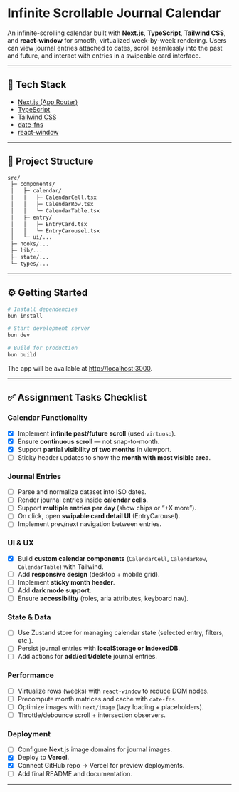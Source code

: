 # Infinite Scrollable Journal Calendar

An infinite-scrolling calendar built with **Next.js**, **TypeScript**, **Tailwind CSS**, and **react-window** for smooth, virtualized week-by-week rendering. Users can view journal entries attached to dates, scroll seamlessly into the past and future, and interact with entries in a swipeable card interface.

---

## 🚀 Tech Stack

* [Next.js (App Router)](https://nextjs.org/docs/app)
* [TypeScript](https://www.typescriptlang.org/)
* [Tailwind CSS](https://tailwindcss.com/)
* [date-fns](https://date-fns.org/)
* [react-window](https://github.com/bvaughn/react-window)

---

## 📂 Project Structure

```bash
src/
 ├─ components/
 │   ├─ calendar/
 │   │   ├─ CalendarCell.tsx
 │   │   ├─ CalendarRow.tsx
 │   │   └─ CalendarTable.tsx
 │   ├─ entry/
 │   │   ├─ EntryCard.tsx
 │   │   └─ EntryCarousel.tsx
 │   └─ ui/...
 ├─ hooks/...
 ├─ lib/...
 ├─ state/...
 └─ types/...
```

---

## ⚙️ Getting Started

```bash
# Install dependencies
bun install

# Start development server
bun dev

# Build for production
bun build
```

The app will be available at [http://localhost:3000](http://localhost:3000).

---

## ✅ Assignment Tasks Checklist

### Calendar Functionality

* [x] Implement **infinite past/future scroll** (used `virtuoso`).
* [x] Ensure **continuous scroll** — not snap-to-month.
* [x] Support **partial visibility of two months** in viewport.
* [ ] Sticky header updates to show the **month with most visible area**.

### Journal Entries

* [ ] Parse and normalize dataset into ISO dates.
* [ ] Render journal entries inside **calendar cells**.
* [ ] Support **multiple entries per day** (show chips or “+X more”).
* [ ] On click, open **swipable card detail UI** (EntryCarousel).
* [ ] Implement prev/next navigation between entries.

### UI & UX

* [x] Build **custom calendar components** (`CalendarCell`, `CalendarRow`, `CalendarTable`) with Tailwind.
* [ ] Add **responsive design** (desktop + mobile grid).
* [ ] Implement **sticky month header**.
* [ ] Add **dark mode support**.
* [ ] Ensure **accessibility** (roles, aria attributes, keyboard nav).

### State & Data

* [ ] Use Zustand store for managing calendar state (selected entry, filters, etc.).
* [ ] Persist journal entries with **localStorage or IndexedDB**.
* [ ] Add actions for **add/edit/delete** journal entries.

### Performance

* [ ] Virtualize rows (weeks) with `react-window` to reduce DOM nodes.
* [ ] Precompute month matrices and cache with `date-fns`.
* [ ] Optimize images with `next/image` (lazy loading + placeholders).
* [ ] Throttle/debounce scroll + intersection observers.

### Deployment

* [ ] Configure Next.js image domains for journal images.
* [x] Deploy to **Vercel**.
* [x] Connect GitHub repo → Vercel for preview deployments.
* [ ] Add final README and documentation.

---
